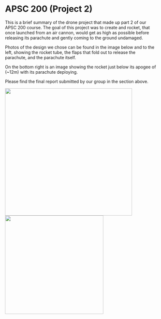 # APSC 200 (Project 2)
This is a brief summary of the drone project that made up part 2 of our APSC 200 course.
The goal of this project was to create and rocket, that once launched from an air cannon, would get as high as possible before releasing its parachute and gently coming to the ground undamaged.

Photos of the design we chose can be found in the image below and to the left, showing the rocket tube, the flaps that fold out to release the parachute, and the parachute itself.  

On the bottom right is an image showing the rocket just below its apogee of (~12m) with its parachute deploying.

Please find the final report submitted by our group in the section above.
<p float="left">
  <img src="https://github.com/user-attachments/assets/fd7190ec-a961-4173-b2b4-657ef3093a67" width="420" />
  <img src="https://github.com/user-attachments/assets/5181142e-8eec-4573-a4fc-43aeb939185a" width="325" /> 
</p>
